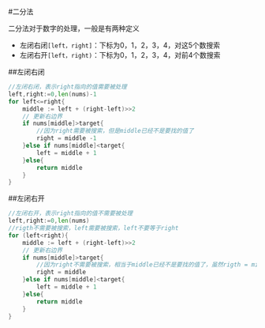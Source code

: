 #二分法

二分法对于数字的处理，一般是有两种定义
- 左闭右闭`[left，right]`：下标为0，1，2，3，4，对这5个数搜索
- 左闭右开`[left，right)`：下标为0，1，2，3，4，对前4个数搜索

##左闭右闭
```go
//左闭右闭，表示right指向的值需要被处理
left,right:=0,len(nums)-1
for left<=right{
	middle := left + (right-left)>>2
	// 更新右边界
	if nums[middle]>target{
		//因为right需要被搜索，但是middle已经不是要找的值了
        right = middle -1
	}else if nums[middle]<target{
		left = middle + 1
	}else{
		return middle
	}
}

```

##左闭右开
```go
//左闭右开，表示right指向的值不需要被处理
left,right:=0,len(nums)
//rigth不需要被搜索，left需要被搜索，left不要等于right
for (left<right){
	middle := left + (right-left)>>2 
	// 更新右边界 
	if nums[middle]>target{
		//因为right不需要被搜索，相当于middle已经不是要找的值了，虽然rigth = midlle,但是不搜索它 
		right = middle
	}else if nums[middle]<target{
		left = middle + 1
	}else{
		return middle
	}
}

```